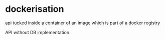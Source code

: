 # dockerisation
api tucked inside a container of an image which is part of a docker registry


API without DB implementation.